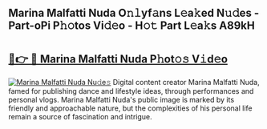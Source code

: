 ## Marina Malfatti Nuda O𝚗𝚕yf𝚊ns L𝚎a𝚔ed N𝚞𝚍es - Part-oPi P𝚑𝚘tos Vi𝚍𝚎o - H𝚘𝚝 Part L𝚎a𝚔s A89kH

# <h2><a href="http://kfaznw.oniu.top/?m=Marina+Malfatti+Nuda">🔗👉 🔴 Marina Malfatti Nuda P𝚑ot𝚘𝚜 V𝚒d𝚎o</a></h2>

[![Marina Malfatti Nuda Nu𝚍e𝚜](https://i.imgur.com/0qMVB7G.gif)](http://kfaznw.oniu.top/?m=Marina+Malfatti+Nuda)
Digital content creator Marina Malfatti Nuda, famed for publishing dance and lifestyle ideas, through performances and personal vlogs. Marina Malfatti Nuda's public image is marked by its friendly and approachable nature, but the complexities of his personal life remain a source of fascination and intrigue.  
